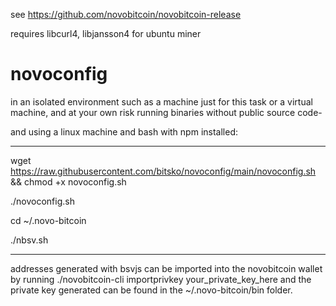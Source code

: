 see https://github.com/novobitcoin/novobitcoin-release

requires libcurl4, libjansson4 for ubuntu miner

# novoconfig

in an isolated environment such as a machine just for this task or a virtual machine, and at your own risk running binaries without public source code-

and using a linux machine and bash with npm installed:

-----

wget https://raw.githubusercontent.com/bitsko/novoconfig/main/novoconfig.sh && chmod +x novoconfig.sh

./novoconfig.sh

cd ~/.novo-bitcoin

./nbsv.sh

-----

addresses generated with bsvjs can be imported into the novobitcoin wallet by running
./novobitcoin-cli importprivkey your_private_key_here
and the private key generated can be found in the ~/.novo-bitcoin/bin folder.
